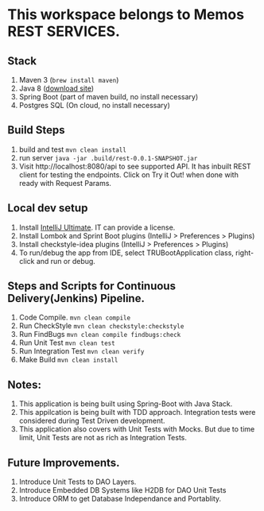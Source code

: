 # This workspace belongs to Memos REST SERVICES.

## Stack
 1. Maven 3 (`brew install maven`)
 2. Java 8 ([download site](http://www.oracle.com/technetwork/java/javase/downloads/jdk8-downloads-2133151.html))
 3. Spring Boot (part of maven build, no install necessary)
 4. Postgres SQL (On cloud, no install necessary)

## Build Steps
 1. build and test `mvn clean install`
 2. run server `java -jar .build/rest-0.0.1-SNAPSHOT.jar `
 3. Visit http://localhost:8080/api to see supported API. It has inbuilt REST client for testing the endpoints. Click on Try it Out! when done with ready with Request Params.

## Local dev setup
 1. Install [IntelliJ Ultimate](https://www.jetbrains.com/idea/download/). IT can provide a license.
 2. Install Lombok and Sprint Boot plugins (IntelliJ > Preferences > Plugins)
 3. Install checkstyle-idea plugins (IntelliJ > Preferences > Plugins)
 4. To run/debug the app from IDE, select TRUBootApplication class, right-click and run or debug.

## Steps and Scripts for Continuous Delivery(Jenkins) Pipeline.
 1. Code Compile. `mvn clean compile`
 2. Run CheckStyle `mvn clean checkstyle:checkstyle`
 3. Run FindBugs `mvn clean compile findbugs:check`
 4. Run Unit Test `mvn clean test`
 5. Run Integration Test `mvn clean verify`
 6. Make Build `mvn clean install`


## Notes:
 1. This application is being built using Spring-Boot with Java Stack.
 2. This appilcation is being built with TDD approach. Integration tests were considered during Test Driven development.
 3. This application also covers with Unit Tests with Mocks. But due to time limit, Unit Tests are not as rich as Integration Tests.

## Future Improvements.
 1. Introduce Unit Tests to DAO Layers.
 2. Introduce Embedded DB Systems like H2DB for DAO Unit Tests
 3. Introduce ORM to get Database Independance and Portablity.